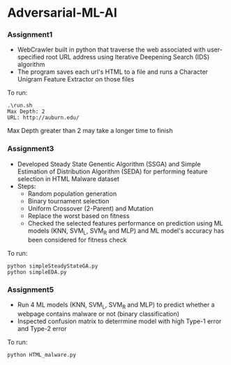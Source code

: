 # Adversarial-ML-AI

### Assignment1
* WebCrawler built in python that traverse the web associated with user-specified root URL address using Iterative Deepening Search (IDS) algorithm 
* The program saves each url's HTML to a file and runs a Character Unigram Feature Extractor on those files

To run: 

```
.\run.sh
Max Depth: 2
URL: http://auburn.edu/

```
Max Depth greater than 2 may take a longer time to finish

### Assignment3
* Developed Steady State Genentic Algorithm (SSGA) and Simple Estimation of Distribution Algorithm (SEDA) for performing feature selection in HTML Malware dataset
* Steps:
  * Random population generation
  * Binary tournament selection
  * Uniform Crossover (2-Parent) and Mutation
  * Replace the worst based on fitness
  * Checked the selected features performance on prediction using ML models (KNN, SVM<sub>L</sub>, SVM<sub>R</sub> and MLP) and ML model's accuracy has been  considered for fitness check

To run:

```
python simpleSteadyStateGA.py
python simpleEDA.py

```

### Assignment5
* Run 4 ML models (KNN, SVM<sub>L</sub>, SVM<sub>R</sub> and MLP) to predict whether a webpage contains malware or not (binary classification)
* Inspected confusion matrix to deterrmine model with high Type-1 error and Type-2 error

To run:

```
python HTML_malware.py

```

